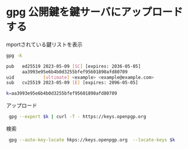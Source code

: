 # gpg 公開鍵を鍵サーバにアップロードする

mportされている鍵リストを表示

```bash
gpg -k

pub   ed25519 2023-05-09 [SC] [expires: 2036-05-05]
      aa3993e95e6b4b0d3255bfef95601890afd80709
uid           [ultimate] <example> <example@example.com>
sub   cv25519 2023-05-09 [E] [expires: 2096-05-05]
```

```bash
k=aa3993e95e6b4b0d3255bfef95601890afd80709
```

アップロード

```bash
 gpg --export $k | curl -T - https://keys.openpgp.org
```

検索

```bash
 gpg --auto-key-locate hkps://keys.openpgp.org  --locate-keys $k
```
